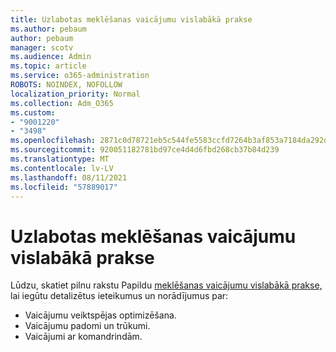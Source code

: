 ```yaml
---
title: Uzlabotas meklēšanas vaicājumu vislabākā prakse
ms.author: pebaum
author: pebaum
manager: scotv
ms.audience: Admin
ms.topic: article
ms.service: o365-administration
ROBOTS: NOINDEX, NOFOLLOW
localization_priority: Normal
ms.collection: Adm_O365
ms.custom:
- "9001220"
- "3498"
ms.openlocfilehash: 2871c0d78721eb5c544fe5583ccfd7264b3af853a7184da292dff47289700d8e
ms.sourcegitcommit: 920051182781bd97ce4d4d6fbd268cb37b84d239
ms.translationtype: MT
ms.contentlocale: lv-LV
ms.lasthandoff: 08/11/2021
ms.locfileid: "57889017"
---
```

# <a name="advanced-hunting-query-best-practices"></a>Uzlabotas meklēšanas vaicājumu vislabākā prakse

Lūdzu, skatiet pilnu rakstu Papildu [meklēšanas vaicājumu vislabākā prakse,](https://docs.microsoft.com/windows/security/threat-protection/microsoft-defender-atp/advanced-hunting-best-practices#optimize-query-performance) lai iegūtu detalizētus ieteikumus un norādījumus par:
- Vaicājumu veiktspējas optimizēšana.
- Vaicājumu padomi un trūkumi.
- Vaicājumi ar komandrindām.


